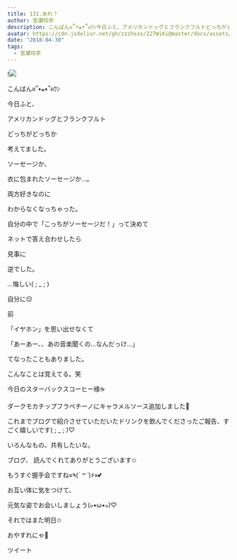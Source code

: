```yaml
---
title: 131.あれ？
author: 宮瀬玲奈
description: こんばんฅ՞•ﻌ•՞ฅﾜﾝ今日ふと、アメリカンドッグとフランクフルトどっちがどっちか考えてました。ソーセージか、衣に包...
avatar: https://cdn.jsdelivr.net/gh/zzzhxxx/227WiKi@master/docs/assets/photo/avatar/reina.jpg
date: "2018-04-30"
tags:
  - 宮瀬玲奈
---
```


!![](https://cdn.jsdelivr.net/gh/zzzhxxx/227WiKi-image@master/blog-image/reina-2018-04-30_1.jpg)




こんばんฅ՞•ﻌ•՞ฅﾜﾝ




















今日ふと、

アメリカンドッグとフランクフルト





どっちがどっちか

考えてました。








ソーセージか、

衣に包まれたソーセージか...。











両方好きなのに

わからなくなっちゃった。









自分の中で「こっちがソーセージだ！」って決めて





ネットで答え合わせしたら























見事に















逆でした。























...悔しい( ; _ ; )









自分に😔































前


「イヤホン」を思い出せなくて





「あーあー、、あの音楽聞くの...なんだっけ…」




てなったこともありました。























こんなことは覚えてる。笑








































今日のスターバックスコーヒー様☕️


ダークモカチップフラペチーノにキャラメルソース追加しました💓







これまでブログで紹介させていただいたドリンクを飲んでくださったご報告、すごく嬉しいです( ; _ ; )♡













いろんなもの、共有したいな。


















ブログ、
読んでくれてありがとうございます✩





もうすぐ握手会ですね«٩(*´ ꒳ `*)۶»💕



お互い体に気をつけて、

元気な姿でお会いしましょう(๑•ω•๑)♡



それではまた明日✩


おやすれにゃ💓


ツイート



